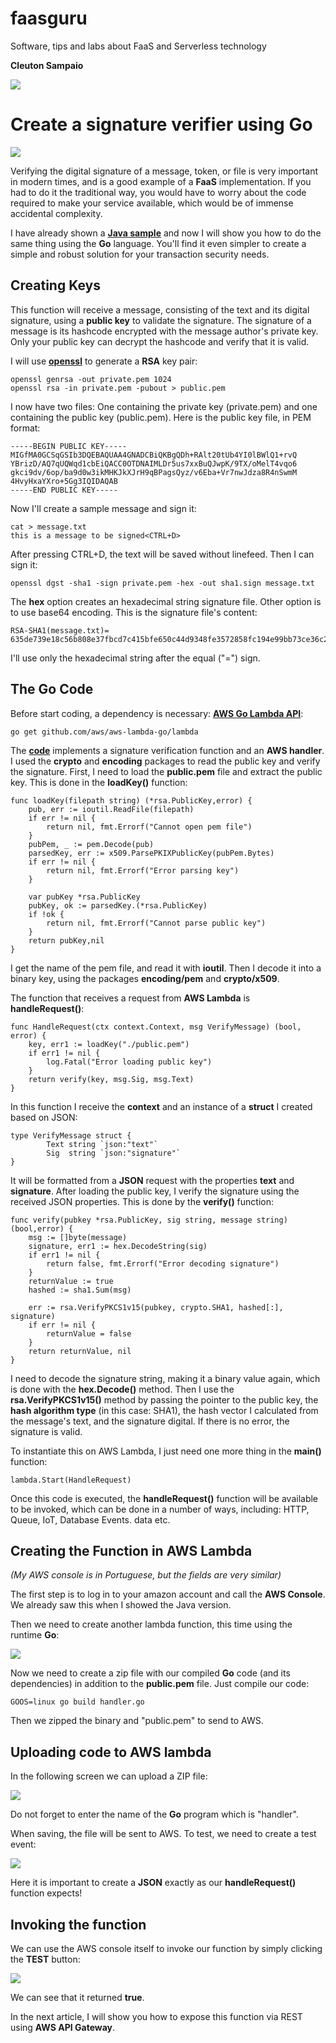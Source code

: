 # faasguru
Software, tips and labs about FaaS and Serverless technology

**Cleuton Sampaio** 

![](../../faasguru1.jpeg)

# Create a signature verifier using Go

![](../../images/awsgo.png)

Verifying the digital signature of a message, token, or file is very important in modern times, and is a good example of a **FaaS** implementation. If you had to do it the traditional way, you would have to worry about the code required to make your service available, which would be of immense accidental complexity.

I have already shown a [**Java sample**](http://faas.guru/english/awsjava/) and now I will show you how to do the same thing using the **Go** language. You'll find it even simpler to create a simple and robust solution for your transaction security needs.

## Creating Keys

This function will receive a message, consisting of the text and its digital signature, using a **public key** to validate the signature. The signature of a message is its hashcode encrypted with the message author's private key. Only your public key can decrypt the hashcode and verify that it is valid.

I will use [**openssl**](https://www.openssl.org/) to generate a **RSA** key pair:

```
openssl genrsa -out private.pem 1024
openssl rsa -in private.pem -pubout > public.pem
```
I now have two files: One containing the private key (private.pem) and one containing the public key (public.pem). Here is the public key file, in PEM format:
```
-----BEGIN PUBLIC KEY-----
MIGfMA0GCSqGSIb3DQEBAQUAA4GNADCBiQKBgQDh+RAlt20tUb4YI0lBWlQ1+rvQ
YBrizD/AQ7qUQWqd1cbEiQACC0OTDNAIMLDr5us7xxBuQJwpK/9TX/oMelT4vqo6
gkci9dv/6op/ba9d0w3ikMHKJkXJrH9qBPagsQyz/v6Eba+Vr7nwJdza8R4nSwmM
4HvyHxaYXro+5Gg3IQIDAQAB
-----END PUBLIC KEY-----
```

Now I'll create a sample message and sign it: 

```
cat > message.txt
this is a message to be signed<CTRL+D>
```
After pressing CTRL+D, the text will be saved without linefeed. Then I can sign it: 

```
openssl dgst -sha1 -sign private.pem -hex -out sha1.sign message.txt
```
The **hex** option creates an hexadecimal string signature file. Other option is to use base64 encoding. This is the signature file's content: 

```
RSA-SHA1(message.txt)= 635de739e18c56b808e37fbcd7c415bfe650c44d9348fe3572858fc194e99bb73ce36c28184c7fcaa2a2eccbe32351411595d3e855a17bf1c643a15e6434810b944214fd5ac07bf044aca1df96aedbc90d0fdd98a5ad32d7660e17f71e634e3a8de72a418bf959f6cdca778b87a939a4d9c403e1009fc90b0fb03c83b6bd084a
```
I'll use only the hexadecimal string after the equal ("=") sign. 

## The Go Code

Before start coding, a dependency is necessary: [**AWS Go Lambda API**](https://docs.aws.amazon.com/lambda/latest/dg/go-programming-model-handler-types.html): 

```
go get github.com/aws/aws-lambda-go/lambda
```

The [**code**](https://github.com/cleuton/faasguru/blob/master/awsgo/handler.go) implements a signature verification function and an **AWS handler**. I used the **crypto** and **encoding** packages to read the public key and verify the signature. First, I need to load the **public.pem** file and extract the public key. This is done in the **loadKey()** function:

```
func loadKey(filepath string) (*rsa.PublicKey,error) {
	pub, err := ioutil.ReadFile(filepath)
	if err != nil {
		return nil, fmt.Errorf("Cannot open pem file")
	}
	pubPem, _ := pem.Decode(pub)
	parsedKey, err := x509.ParsePKIXPublicKey(pubPem.Bytes) 
	if err != nil {
		return nil, fmt.Errorf("Error parsing key")
	}

	var pubKey *rsa.PublicKey
	pubKey, ok := parsedKey.(*rsa.PublicKey)
	if !ok {
		return nil, fmt.Errorf("Cannot parse public key")
	}
	return pubKey,nil
}
```
I get the name of the pem file, and read it with **ioutil**. Then I decode it into a binary key, using the packages  **encoding/pem** and **crypto/x509**.

The function that receives a request from **AWS Lambda** is **handleRequest()**:

```
func HandleRequest(ctx context.Context, msg VerifyMessage) (bool, error) {
	key, err1 := loadKey("./public.pem")
	if err1 != nil {
		log.Fatal("Error loading public key")
	}
	return verify(key, msg.Sig, msg.Text)
}
```

In this function I receive the **context** and an instance of a **struct** I created based on JSON: 

```
type VerifyMessage struct {
		Text string `json:"text"`
		Sig  string `json:"signature"`
}
```
It will be formatted from a **JSON** request with the properties **text** and **signature**. After loading the public key, I verify the signature using the received JSON properties. This is done by the **verify()** function:

```
func verify(pubkey *rsa.PublicKey, sig string, message string) (bool,error) {
	msg := []byte(message)
	signature, err1 := hex.DecodeString(sig)
	if err1 != nil {
		return false, fmt.Errorf("Error decoding signature")
	}
	returnValue := true
	hashed := sha1.Sum(msg)

	err := rsa.VerifyPKCS1v15(pubkey, crypto.SHA1, hashed[:], signature)
	if err != nil {
		returnValue = false
	}
	return returnValue, nil
}
```
I need to decode the signature string, making it a binary value again, which is done with the **hex.Decode()** method. Then I use the **rsa.VerifyPKCS1v15()** method by passing the pointer to the public key, the **hash algorithm type** (in this case: SHA1), the hash vector I calculated from the message's text, and the signature digital. If there is no error, the signature is valid.

To instantiate this on AWS Lambda, I just need one more thing in the **main()** function:

```
lambda.Start(HandleRequest)
```

Once this code is executed, the **handleRequest()** function will be available to be invoked, which can be done in a number of ways, including: HTTP, Queue, IoT, Database Events. data etc.

## Creating the Function in AWS Lambda

*(My AWS console is in Portuguese, but the fields are very similar)*

The first step is to log in to your amazon account and call the **AWS Console**. We already saw this when I showed the Java version.

Then we need to create another lambda function, this time using the runtime **Go**:

![](../../images/awsgo-create.png)

Now we need to create a zip file with our compiled **Go** code (and its dependencies) in addition to the **public.pem** file. Just compile our code:

```
GOOS=linux go build handler.go
```

Then we zipped the binary and "public.pem" to send to AWS.

## Uploading code to AWS lambda

In the following screen we can upload a ZIP file:

![](../../images/awsgo-zip.png)

Do not forget to enter the name of the **Go** program which is "handler".

When saving, the file will be sent to AWS. To test, we need to create a test event:

![](../../images/awsgo-testevent.png)

Here it is important to create a **JSON** exactly as our **handleRequest()** function expects!

## Invoking the function

We can use the AWS console itself to invoke our function by simply clicking the **TEST** button:

![](../../images/awsgo-test.png)

We can see that it returned **true**.

In the next article, I will show you how to expose this function via REST using **AWS API Gateway**.
